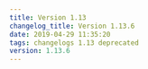 ```yaml
---
title: Version 1.13
changelog_title: Version 1.13.6
date: 2019-04-29 11:35:20 
tags: changelogs 1.13 deprecated
version: 1.13.6
---
```

<script src="https://gist.github.com/spinnaker-release/8748354e0de3ead0e5871eb1d0b5bbc6.js"/>